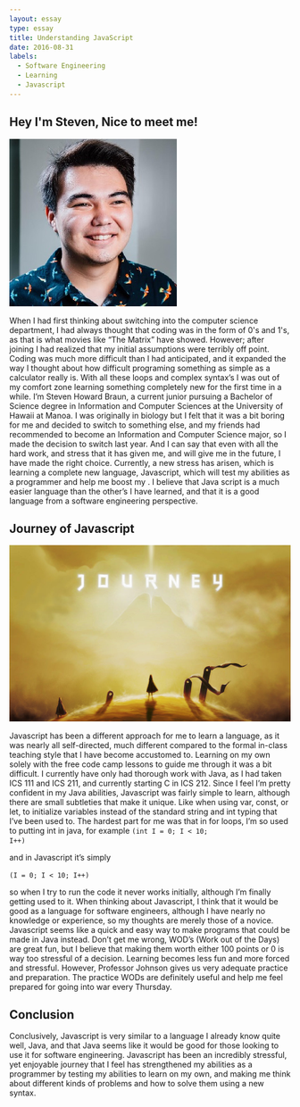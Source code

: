 ```yaml
---
layout: essay
type: essay
title: Understanding JavaScript
date: 2016-08-31
labels:
  - Software Engineering
  - Learning
  - Javascript
---
```

## Hey I'm Steven, Nice to meet me!

<div class="ui small rounded images">
  <img class="ui image" src="../images/headshot.jpg">
</div>

When I had first thinking about switching into the computer science department, I had always thought that coding was in the form of 0's and 1's, as that is what movies like “The Matrix” have showed. However; after joining I had realized that my initial assumptions were terribly off point. Coding was much more difficult than I had anticipated, and it expanded the way I thought about how difficult programing something as simple as a calculator really is. With all these loops and complex syntax’s I was out of my comfort zone learning something completely new for the first time in a while.  I’m Steven Howard Braun, a current junior pursuing a Bachelor of Science degree in Information and Computer Sciences at the University of Hawaii at Manoa. I was originally in biology but I felt that it was a bit boring for me and decided to switch to something else, and my friends had recommended to become an Information and Computer Science major, so I made the decision to switch last year. And I can say that even with all the hard work, and stress that it has given me, and will give me in the future, I have made the right choice. Currently, a new stress has arisen, which is learning a complete new language, Javascript, which will test my abilities as a programmer and help me boost my . I believe that Java script is a much easier language than the other’s I have learned, and that it is a good language from a software engineering perspective.

## Journey of Javascript

<div class="ui small rounded images">
  <img class="ui image" src="../images/journey.jpg">
</div>

Javascript has been a different approach for me to learn a language, as it was nearly all self-directed, much different compared to the formal in-class teaching style that I have become accustomed to. Learning on my own solely with the free code camp lessons to guide me through it was a bit difficult. I currently have only had thorough work with Java, as I had taken ICS 111 and ICS 211, and currently starting C in ICS 212. Since I feel I’m pretty confident in my Java abilities, Javascript was fairly simple to learn, although there are small subtleties that make it unique. Like when using var, const, or let, to initialize variables instead of the standard string and int typing that I’ve been used to.  The hardest part for me was that in for loops, I’m so used to putting int in java, for example <code>(int I = 0; I < 10; I++)</code> 

and in Javascript it’s simply 

<code>(I = 0; I < 10; I++)</code>

so when I try to run the code it never works initially, although I’m finally getting used to it. When thinking about Javascript, I think that it would be good as a language for software engineers, although I have nearly no knowledge or experience, so my thoughts are merely those of a novice. Javascript seems like a quick and easy way to make programs that could be made in Java instead. Don’t get me wrong, WOD’s (Work out of the Days) are great fun, but I believe that making them worth either 100 points or 0 is way too stressful of a decision. Learning becomes less fun and more forced and stressful. However, Professor Johnson gives us very adequate practice and preparation. The practice WODs are definitely useful and help me feel prepared for going into war every Thursday. 

## Conclusion

Conclusively, Javascript is very similar to a language I already know quite well, Java, and that Java seems like it would be good for those looking to use it for software engineering. Javascript has been an incredibly stressful, yet enjoyable journey that I feel has strengthened my abilities as a programmer by testing my abilities to learn on my own, and making me think about different kinds of problems and how to solve them using a new syntax. 
